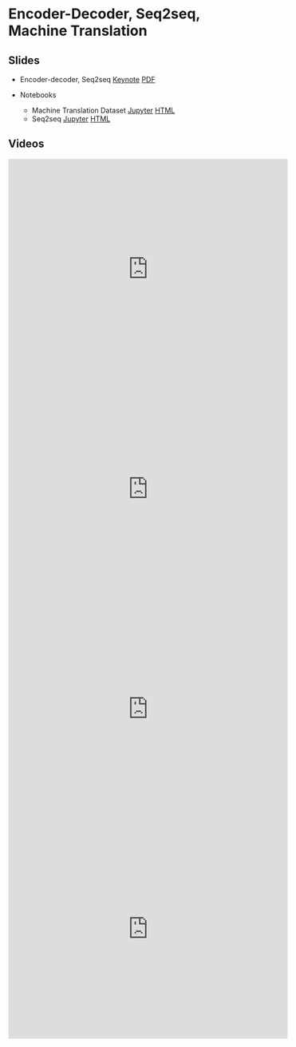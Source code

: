 # Encoder-Decoder, Seq2seq, Machine Translation

## Slides

* Encoder-decoder, Seq2seq
  [Keynote](../../slides/4_23/23-Encoder-decoder.key)
  [PDF](../../slides/4_23/23-Encoder-decoder.pdf)

* Notebooks
  - Machine Translation Dataset
    [Jupyter](../../slides/4_23/machine-translation.ipynb) [HTML](https://nbviewer.jupyter.org/url/courses.d2l.ai/berkeley-stat-157/slides/4_23/machine-translation.ipynb)
  - Seq2seq [Jupyter](../../slides/4_23/seq2seq.ipynb) [HTML](https://nbviewer.jupyter.org/url/courses.d2l.ai/berkeley-stat-157/slides/4_23/seq2seq.ipynb)

## Videos


<center><iframe width="560" height="441" src="https://www.youtube.com/embed/z9mvfjwSE38" frameborder="0" allowfullscreen></iframe></center>
<center><iframe width="560" height="441" src="https://www.youtube.com/embed/cZYIGLzURb0" frameborder="0" allowfullscreen></iframe></center>
<center><iframe width="560" height="441" src="https://www.youtube.com/embed/ARgShaS-_hU" frameborder="0" allowfullscreen></iframe></center>
<center><iframe width="560" height="441" src="https://www.youtube.com/embed/2EbSXQxcASA" frameborder="0" allowfullscreen></iframe></center>
